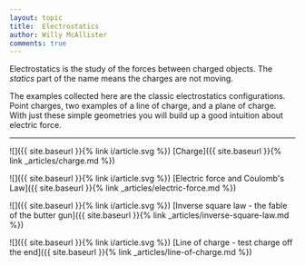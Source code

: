 ```yaml
---
layout: topic
title:  Electrostatics
author: Willy McAllister
comments: true
---
```


Electrostatics is the study of the forces between charged objects. The *statics* part of the name means the charges are not moving.

The examples collected here are the classic electrostatics configurations. Point charges, two examples of a line of charge, and a plane of charge. With just these simple geometries you will build up a good intuition about electric force.

----

![]({{ site.baseurl }}{% link i/article.svg %}) [Charge]({{ site.baseurl }}{% link _articles/charge.md %})

![]({{ site.baseurl }}{% link i/article.svg %}) [Electric force and Coulomb's Law]({{ site.baseurl }}{% link _articles/electric-force.md %})

![]({{ site.baseurl }}{% link i/article.svg %}) [Inverse square law - the fable of the butter gun]({{ site.baseurl }}{% link _articles/inverse-square-law.md %})

![]({{ site.baseurl }}{% link i/article.svg %}) [Line of charge - test charge off the end]({{ site.baseurl }}{% link _articles/line-of-charge.md %})
